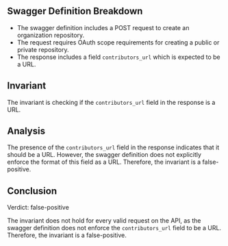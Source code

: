 ## Swagger Definition Breakdown
- The swagger definition includes a POST request to create an organization repository.
- The request requires OAuth scope requirements for creating a public or private repository.
- The response includes a field `contributors_url` which is expected to be a URL.

## Invariant
The invariant is checking if the `contributors_url` field in the response is a URL.

## Analysis
The presence of the `contributors_url` field in the response indicates that it should be a URL. However, the swagger definition does not explicitly enforce the format of this field as a URL. Therefore, the invariant is a false-positive.

## Conclusion
Verdict: false-positive

The invariant does not hold for every valid request on the API, as the swagger definition does not enforce the `contributors_url` field to be a URL. Therefore, the invariant is a false-positive.
